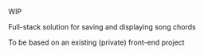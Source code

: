 WIP

Full-stack solution for saving and displaying song chords

To be based on an existing (private) front-end project